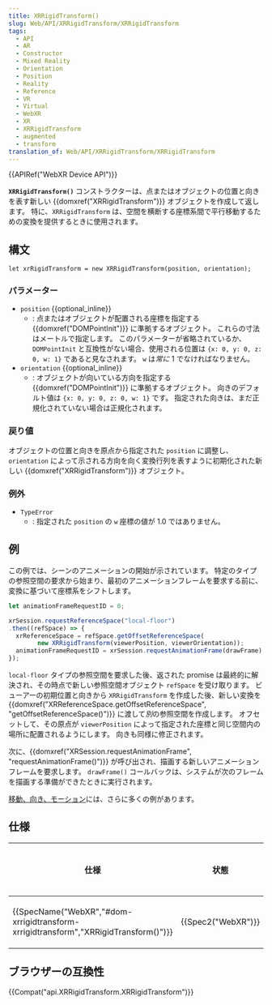 ```yaml
---
title: XRRigidTransform()
slug: Web/API/XRRigidTransform/XRRigidTransform
tags:
  - API
  - AR
  - Constructor
  - Mixed Reality
  - Orientation
  - Position
  - Reality
  - Reference
  - VR
  - Virtual
  - WebXR
  - XR
  - XRRigidTransform
  - augmented
  - transform
translation_of: Web/API/XRRigidTransform/XRRigidTransform
---
```

{{APIRef("WebXR Device API")}}

**`XRRigidTransform()`** コンストラクターは、点またはオブジェクトの位置と向きを表す新しい {{domxref("XRRigidTransform")}} オブジェクトを作成して返します。 特に、`XRRigidTransform` は、空間を横断する座標系間で平行移動するための変換を提供するときに使用されます。

## 構文

    let xrRigidTransform = new XRRigidTransform(position, orientation);

### パラメーター

- `position` {{optional_inline}}
  - : 点またはオブジェクトが配置される座標を指定する {{domxref("DOMPointInit")}} に準拠するオブジェクト。 これらの寸法はメートルで指定します。 このパラメーターが省略されているか、`DOMPointInit` と互換性がない場合、使用される位置は `{x: 0, y: 0, z: 0, w: 1}` であると見なされます。 `w` は*常に* 1 でなければなりません。
- `orientation` {{optional_inline}}
  - : オブジェクトが向いている方向を指定する {{domxref("DOMPointInit")}} に準拠するオブジェクト。 向きのデフォルト値は `{x: 0, y: 0, z: 0, w: 1}` です。 指定された向きは、まだ正規化されていない場合は正規化されます。

### 戻り値

オブジェクトの位置と向きを原点から指定された `position` に調整し、`orientation` によって示される方向を向く変換行列を表すように初期化された新しい {{domxref("XRRigidTransform")}} オブジェクト。

### 例外

- `TypeError`
  - : 指定された `position` の `w` 座標の値が 1.0 ではありません。

## 例

この例では、シーンのアニメーションの開始が示されています。 特定のタイプの参照空間の要求から始まり、最初のアニメーションフレームを要求する前に、変換に基づいて座標系をシフトします。

```js
let animationFrameRequestID = 0;

xrSession.requestReferenceSpace("local-floor")
.then((refSpace) => {
  xrReferenceSpace = refSpace.getOffsetReferenceSpace(
        new XRRigidTransform(viewerPosition, viewerOrientation));
  animationFrameRequestID = xrSession.requestAnimationFrame(drawFrame);
});
```

`local-floor` タイプの参照空間を要求した後、返された promise は最終的に解決され、その時点で新しい参照空間オブジェクト `refSpace` を受け取ります。 ビューアーの初期位置と向きから `XRRigidTransform` を作成した後、新しい変換を {{domxref("XRReferenceSpace.getOffsetReferenceSpace", "getOffsetReferenceSpace()")}} に渡して*別*の参照空間を作成します。 オフセットして、その原点が `viewerPosition` によって指定された座標と同じ空間内の場所に配置されるようにします。 向きも同様に修正されます。

次に、{{domxref("XRSession.requestAnimationFrame", "requestAnimationFrame()")}} が呼び出され、描画する新しいアニメーションフレームを要求します。 `drawFrame()` コールバックは、システムが次のフレームを描画する準備ができたときに実行されます。

[移動、向き、モーション](/ja/docs/Web/API/WebXR_Device_API/Movement_and_motion)には、さらに多くの例があります。

## 仕様

| 仕様                                                                                                             | 状態                     | コメント |
| ---------------------------------------------------------------------------------------------------------------- | ------------------------ | -------- |
| {{SpecName("WebXR","#dom-xrrigidtransform-xrrigidtransform","XRRigidTransform()")}} | {{Spec2("WebXR")}} | 初期定義 |

## ブラウザーの互換性

{{Compat("api.XRRigidTransform.XRRigidTransform")}}
